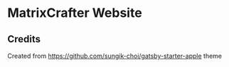 # MatrixCrafter Website

## Credits

Created from https://github.com/sungik-choi/gatsby-starter-apple theme